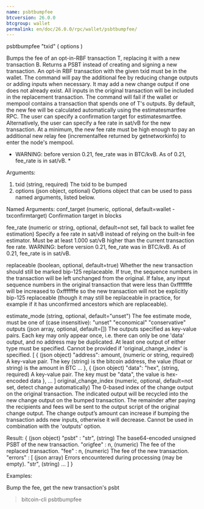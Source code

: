 ```yaml
---
name: psbtbumpfee
btcversion: 26.0.0
btcgroup: wallet
permalink: en/doc/26.0.0/rpc/wallet/psbtbumpfee/
---
```


psbtbumpfee "txid" ( options )

Bumps the fee of an opt-in-RBF transaction T, replacing it with a new transaction B.
Returns a PSBT instead of creating and signing a new transaction.
An opt-in RBF transaction with the given txid must be in the wallet.
The command will pay the additional fee by reducing change outputs or adding inputs when necessary.
It may add a new change output if one does not already exist.
All inputs in the original transaction will be included in the replacement transaction.
The command will fail if the wallet or mempool contains a transaction that spends one of T's outputs.
By default, the new fee will be calculated automatically using the estimatesmartfee RPC.
The user can specify a confirmation target for estimatesmartfee.
Alternatively, the user can specify a fee rate in sat/vB for the new transaction.
At a minimum, the new fee rate must be high enough to pay an additional new relay fee (incrementalfee
returned by getnetworkinfo) to enter the node's mempool.
* WARNING: before version 0.21, fee_rate was in BTC/kvB. As of 0.21, fee_rate is in sat/vB. *

Arguments:
1. txid       (string, required) The txid to be bumped
2. options    (json object, optional) Options object that can be used to pass named arguments, listed below.

Named Arguments:
conf_target                    (numeric, optional, default=wallet -txconfirmtarget) Confirmation target in blocks
                               
fee_rate                       (numeric or string, optional, default=not set, fall back to wallet fee estimation) 
                               Specify a fee rate in sat/vB instead of relying on the built-in fee estimator.
                               Must be at least 1.000 sat/vB higher than the current transaction fee rate.
                               WARNING: before version 0.21, fee_rate was in BTC/kvB. As of 0.21, fee_rate is in sat/vB.
                               
replaceable                    (boolean, optional, default=true) Whether the new transaction should still be
                               marked bip-125 replaceable. If true, the sequence numbers in the transaction will
                               be left unchanged from the original. If false, any input sequence numbers in the
                               original transaction that were less than 0xfffffffe will be increased to 0xfffffffe
                               so the new transaction will not be explicitly bip-125 replaceable (though it may
                               still be replaceable in practice, for example if it has unconfirmed ancestors which
                               are replaceable).
                               
estimate_mode                  (string, optional, default="unset") The fee estimate mode, must be one of (case insensitive):
                               "unset"
                               "economical"
                               "conservative"
outputs                        (json array, optional, default=[]) The outputs specified as key-value pairs.
                               Each key may only appear once, i.e. there can only be one 'data' output, and no address may be duplicated.
                               At least one output of either type must be specified.
                               Cannot be provided if 'original_change_index' is specified.
     [
       {                       (json object)
         "address": amount,    (numeric or string, required) A key-value pair. The key (string) is the bitcoin address,
                               the value (float or string) is the amount in BTC
         ...
       },
       {                       (json object)
         "data": "hex",        (string, required) A key-value pair. The key must be "data", the value is hex-encoded data
       },
       ...
     ]
original_change_index          (numeric, optional, default=not set, detect change automatically) The 0-based index of the change output on the original transaction. The indicated output will be recycled into the new change output on the bumped transaction. The remainder after paying the recipients and fees will be sent to the output script of the original change output. The change output’s amount can increase if bumping the transaction adds new inputs, otherwise it will decrease. Cannot be used in combination with the 'outputs' option.

Result:
{                    (json object)
  "psbt" : "str",    (string) The base64-encoded unsigned PSBT of the new transaction.
  "origfee" : n,     (numeric) The fee of the replaced transaction.
  "fee" : n,         (numeric) The fee of the new transaction.
  "errors" : [       (json array) Errors encountered during processing (may be empty).
    "str",           (string)
    ...
  ]
}

Examples:

Bump the fee, get the new transaction's psbt
> bitcoin-cli psbtbumpfee <txid>


